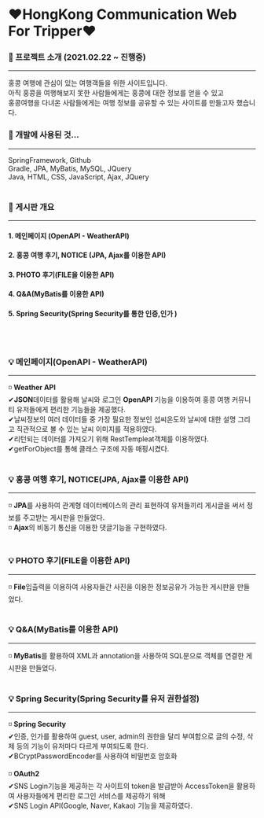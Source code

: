 # ❤HongKong Communication Web For Tripper❤

### 🌹 프로젝트 소개 (2021.02.22 ~ 진행중)
-------
홍콩 여행에 관심이 있는 여행객들을 위한 사이트입니다.
<br>
아직 홍콩을 여행해보지 못한 사람들에게는 홍콩에 대한 정보를 얻을 수 있고
<br>
홍콩여행을 다녀온 사람들에게는 여행 정보를 공유할 수 있는 사이트를 만들고자 했습니다.
<br>

### 🌹 개발에 사용된 것...<br>
--------
SpringFramework, Github <br>
Gradle, JPA, MyBatis, MySQL, JQuery <br>
Java, HTML, CSS, JavaScript, Ajax, JQuery <br>
<br>

### 🌹 게시판 개요
--------
#### 1. 메인페이지 (OpenAPI - WeatherAPI)
#### 2. 홍콩 여행 후기, NOTICE (JPA, Ajax를 이용한 API)
#### 3. PHOTO 후기(FILE을 이용한 API)
#### 4. Q&A(MyBatis를 이용한 API)
#### 5. Spring Security(Spring Security를 통한 인증,인가 )
<br>
<br>

### 💡 메인페이지(OpenAPI - WeatherAPI)
---------
◽ **Weather API**<br>
✔**JSON**데이터를 활용해 날씨와 로그인 **OpenAPI** 기능을 이용하여 홍콩 여행 커뮤니티 유저들에게 편리한 기능들을 제공했다.<br>
✔날씨정보의 여러 데이터들 중 가장 필요한 정보인 섭씨온도와 날씨에 대한 설명 그리고 직관적으로 볼 수 있는 날씨 이미지를 적용하였다.
<br>
✔리턴되는 데이터를 가져오기 위해 RestTempleat객체를 이용하였다.
<br>
✔getForObject를 통해 클래스 구조에 자동 매핑시켰다.
<br>
<br>
### 💡 홍콩 여행 후기, NOTICE(JPA, Ajax를 이용한 API)
--------
◽ **JPA**를 사용하여 관계형 데이터베이스의 관리 표현하여 유저들끼리 게시글을 써서 정보를 주고받는 게시판을 만들었다.<br>
◽ **Ajax**의 비동기 통신을 이용한 댓글기능을 구현하였다.
<br>
<br>

### 💡 PHOTO 후기(FILE을 이용한 API)
--------
◽ **File**입출력을 이용하여 사용자들간 사진을 이용한 정보공유가 가능한 게시판을 만들었다.
<br>
<br>

### 💡 Q&A(MyBatis를 이용한 API)
--------
◽ **MyBatis**를 활용하여 XML과 annotation을 사용하여 SQL문으로 객체를 연결한 게시판을 만들었다.
<br>
<br>

### 💡 Spring Security(Spring Security를 유저 권한설정)
--------
◽ **Spring Security**
<br>
✔인증, 인가를 활용하여 guest, user, admin의 권한을 달리 부여함으로 글의 수정, 삭제 등의 기능이 유저마다 다르게 부여되도록 한다.
<br>
✔BCryptPasswordEncoder를 사용하여 비밀번호 암호화
<br>
<br>
◽ **OAuth2**
<br>
✔SNS Login기능을 제공하는 각 사이트의 token을 발급받아 AccessToken을 활용하여 사용자들에게 편리한 로그인 서비스를 제공하기 위해
<br>
✔SNS Login API(Google, Naver, Kakao) 기능을 제공하였다.<br>
<br>
<br>
